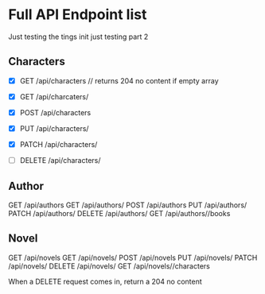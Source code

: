 # Full API Endpoint list

Just testing the tings init
just testing part 2

## Characters

- [x] GET     /api/characters // returns 204 no content if empty array
- [x] GET     /api/charcaters/<id>
- [x] POST    /api/characters
- [x] PUT     /api/characters/<id>
- [x] PATCH   /api/characters/<id>
- [ ] DELETE  /api/characters/<id>


## Author

GET     /api/authors
GET     /api/authors/<id>
POST    /api/authors
PUT     /api/authors/<id>
PATCH   /api/authors/<id>
DELETE  /api/authors/<id>
GET     /api/authors/<id>/books

## Novel

GET     /api/novels
GET     /api/novels/<id>
POST    /api/novels
PUT     /api/novels/<id>
PATCH   /api/novels/<id>
DELETE  /api/novels/<id>
GET     /api/novels/<id>/characters

When a DELETE request comes in, return a 204 no content



